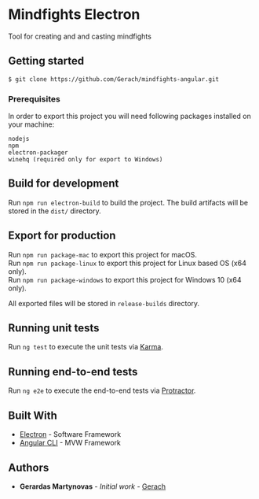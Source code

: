 # Mindfights Electron

Tool for creating and and casting mindfights

## Getting started

```$ git clone https://github.com/Gerach/mindfights-angular.git```

### Prerequisites

In order to export this project you will need following packages installed on your machine:

```
nodejs
npm
electron-packager
winehq (required only for export to Windows)
```

## Build for development

Run `npm run electron-build` to build the project. The build artifacts will be stored in the `dist/` directory.

## Export for production

Run `npm run package-mac` to export this project for macOS.  
Run `npm run package-linux` to export this project for Linux based OS (x64 only).  
Run `npm run package-windows` to export this project for Windows 10 (x64 only).

All exported files will be stored in `release-builds` directory.

## Running unit tests

Run `ng test` to execute the unit tests via [Karma](https://karma-runner.github.io).

## Running end-to-end tests

Run `ng e2e` to execute the end-to-end tests via [Protractor](http://www.protractortest.org/).

## Built With

* [Electron](https://electronjs.org/) - Software Framework
* [Angular CLI](https://github.com/angular/angular-cli) - MVW Framework

## Authors

* **Gerardas Martynovas** - *Initial work* - [Gerach](https://github.com/Gerach)

